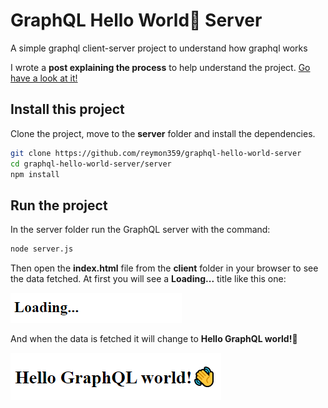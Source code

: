 # GraphQL Hello World👋 Server 
A simple graphql client-server project to understand how graphql works

I wrote a **post explaining the process** to help understand the project. [Go have a look at it!](https://medium.com/guidesmiths-dev/graphql-hello-world-server-852b14537790)

## Install this project

Clone the project, move to the **server** folder and install the dependencies.

```bash
git clone https://github.com/reymon359/graphql-hello-world-server
cd graphql-hello-world-server/server
npm install
```

## Run the project

In the server folder run the GraphQL server with the command:

```bash
node server.js
```

Then open the **index.html** file from the **client** folder in your browser to see the data fetched.
At first you will see a **Loading...** title like this one:

![loading fetch](loading-fetch.png)

And when the data is fetched it will change to **Hello GraphQL world!👋**

![title fetched](title-fetched.png)




